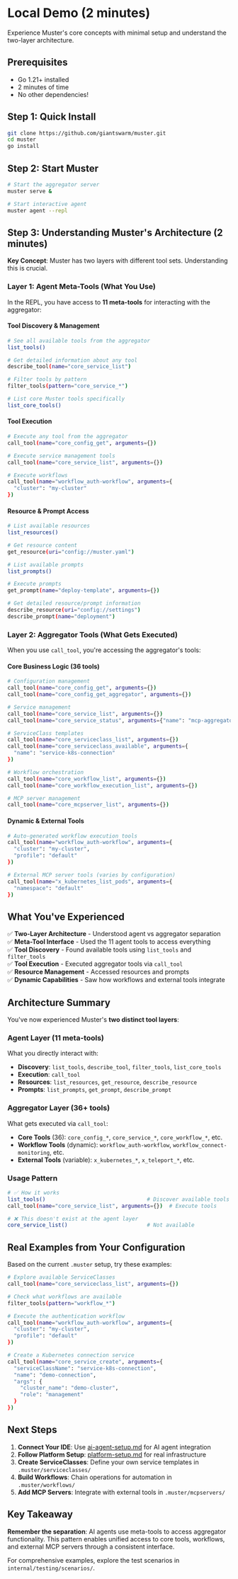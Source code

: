 # Local Demo (2 minutes)

Experience Muster's core concepts with minimal setup and understand the two-layer architecture.

## Prerequisites
- Go 1.21+ installed
- 2 minutes of time
- No other dependencies!

## Step 1: Quick Install
```bash
git clone https://github.com/giantswarm/muster.git
cd muster
go install
```

## Step 2: Start Muster
```bash
# Start the aggregator server
muster serve &

# Start interactive agent  
muster agent --repl
```

## Step 3: Understanding Muster's Architecture (2 minutes)

**Key Concept**: Muster has two layers with different tool sets. Understanding this is crucial.

### Layer 1: Agent Meta-Tools (What You Use)

In the REPL, you have access to **11 meta-tools** for interacting with the aggregator:

#### Tool Discovery & Management
```bash
# See all available tools from the aggregator
list_tools()

# Get detailed information about any tool
describe_tool(name="core_service_list")

# Filter tools by pattern
filter_tools(pattern="core_service_*")

# List core Muster tools specifically
list_core_tools()
```

#### Tool Execution
```bash
# Execute any tool from the aggregator
call_tool(name="core_config_get", arguments={})

# Execute service management tools
call_tool(name="core_service_list", arguments={})

# Execute workflows
call_tool(name="workflow_auth-workflow", arguments={
  "cluster": "my-cluster"
})
```

#### Resource & Prompt Access
```bash
# List available resources
list_resources()

# Get resource content
get_resource(uri="config://muster.yaml")

# List available prompts
list_prompts()

# Execute prompts
get_prompt(name="deploy-template", arguments={})

# Get detailed resource/prompt information
describe_resource(uri="config://settings")
describe_prompt(name="deployment")
```

### Layer 2: Aggregator Tools (What Gets Executed)

When you use `call_tool`, you're accessing the aggregator's tools:

#### Core Business Logic (36 tools)
```bash
# Configuration management
call_tool(name="core_config_get", arguments={})
call_tool(name="core_config_get_aggregator", arguments={})

# Service management  
call_tool(name="core_service_list", arguments={})
call_tool(name="core_service_status", arguments={"name": "mcp-aggregator"})

# ServiceClass templates
call_tool(name="core_serviceclass_list", arguments={})
call_tool(name="core_serviceclass_available", arguments={
  "name": "service-k8s-connection"
})

# Workflow orchestration
call_tool(name="core_workflow_list", arguments={})
call_tool(name="core_workflow_execution_list", arguments={})

# MCP server management
call_tool(name="core_mcpserver_list", arguments={})
```

#### Dynamic & External Tools
```bash
# Auto-generated workflow execution tools
call_tool(name="workflow_auth-workflow", arguments={
  "cluster": "my-cluster",
  "profile": "default"
})

# External MCP server tools (varies by configuration)
call_tool(name="x_kubernetes_list_pods", arguments={
  "namespace": "default"
})
```

## What You've Experienced

✅ **Two-Layer Architecture** - Understood agent vs aggregator separation  
✅ **Meta-Tool Interface** - Used the 11 agent tools to access everything  
✅ **Tool Discovery** - Found available tools using `list_tools` and `filter_tools`  
✅ **Tool Execution** - Executed aggregator tools via `call_tool`  
✅ **Resource Management** - Accessed resources and prompts  
✅ **Dynamic Capabilities** - Saw how workflows and external tools integrate  

## Architecture Summary

You've now experienced Muster's **two distinct tool layers**:

### Agent Layer (11 meta-tools)
What you directly interact with:
- **Discovery**: `list_tools`, `describe_tool`, `filter_tools`, `list_core_tools`
- **Execution**: `call_tool`
- **Resources**: `list_resources`, `get_resource`, `describe_resource`
- **Prompts**: `list_prompts`, `get_prompt`, `describe_prompt`

### Aggregator Layer (36+ tools)
What gets executed via `call_tool`:
- **Core Tools** (36): `core_config_*`, `core_service_*`, `core_workflow_*`, etc.
- **Workflow Tools** (dynamic): `workflow_auth-workflow`, `workflow_connect-monitoring`, etc.
- **External Tools** (variable): `x_kubernetes_*`, `x_teleport_*`, etc.

### Usage Pattern
```bash
# ✅ How it works
list_tools()                                # Discover available tools
call_tool(name="core_service_list", arguments={})  # Execute tools

# ❌ This doesn't exist at the agent layer
core_service_list()                         # Not available
```

## Real Examples from Your Configuration

Based on the current `.muster` setup, try these examples:

```bash
# Explore available ServiceClasses
call_tool(name="core_serviceclass_list", arguments={})

# Check what workflows are available
filter_tools(pattern="workflow_*")

# Execute the authentication workflow
call_tool(name="workflow_auth-workflow", arguments={
  "cluster": "my-cluster", 
  "profile": "default"
})

# Create a Kubernetes connection service
call_tool(name="core_service_create", arguments={
  "serviceClassName": "service-k8s-connection",
  "name": "demo-connection",
  "args": {
    "cluster_name": "demo-cluster",
    "role": "management"
  }
})
```

## Next Steps

1. **Connect Your IDE**: Use [ai-agent-setup.md](ai-agent-setup.md) for AI agent integration
2. **Follow Platform Setup**: [platform-setup.md](platform-setup.md) for real infrastructure
3. **Create ServiceClasses**: Define your own service templates in `.muster/serviceclasses/`
4. **Build Workflows**: Chain operations for automation in `.muster/workflows/`
5. **Add MCP Servers**: Integrate with external tools in `.muster/mcpservers/`

## Key Takeaway

**Remember the separation**: AI agents use meta-tools to access aggregator functionality. This pattern enables unified access to core tools, workflows, and external MCP servers through a consistent interface.

For comprehensive examples, explore the test scenarios in `internal/testing/scenarios/`. 